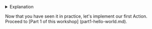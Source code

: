 <details> <summary> Explanation </summary>

Your account has been automatically added to the org in a few ways. Here is an explanation of how this happened.

The Actions workflow, auto-approve.yml, is triggered on all pull requests. During this workflow, 3 synchronous actions are triggered. They are synchronous due to the [`steps`] flag (https://help.github.com/en/articles/workflow-syntax-for-github-actions#jobsjob_idsteps) in the YAML file, which we will cover later.

1. hmarr/auto-approve-action@v2.0.0 - An action that automatically approves PRs
2. bdougie / label-when-approved-action @ master - An action that adds a specified label when approved. (puill-reminders / label-when-approved-action fork)
3. bdougie / automerge-action @ master - An action that merges pull requests with the label "automerge". (forked from pascalgn / automerge-action)

Click on the links to see the code, each one is worked differently, this is because the actions are virtual environments that run any specified and arbitrary code. 

</details>

Now that you have seen it in practice, let's implement our first Action. Proceed to [Part 1 of this workshop] (part1-hello-world.md).
